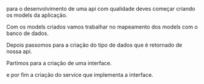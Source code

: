para o desenvolvimento de uma api com qualidade deves começar 
criando os models da aplicação. 

Com os models criados vamos trabalhar no mapeamento dos models 
com o banco de dados. 

Depois passomos para a criação do tipo de dados que é retornado de nossa api.

Partimos para a criação de uma interface. 

e por fim a criação do service que implementa a interface. 